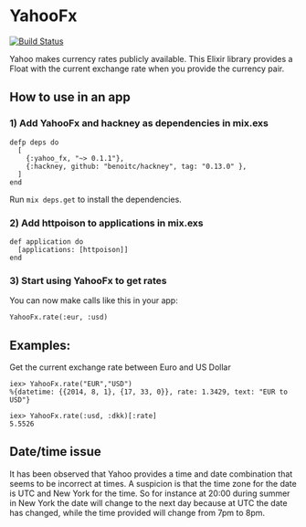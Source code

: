 YahooFx
=======

[![Build
Status](https://travis-ci.org/lau/yahoo_fx.svg?branch=master)](https://travis-ci.org/lau/yahoo_fx)

Yahoo makes currency rates publicly available. This Elixir library provides a Float with the current exchange rate when you provide the currency pair.

## How to use in an app

### 1) Add YahooFx and hackney as dependencies in mix.exs

    defp deps do
      [
        {:yahoo_fx, "~> 0.1.1"},
        {:hackney, github: "benoitc/hackney", tag: "0.13.0" },
      ]
    end

Run `mix deps.get` to install the dependencies.

### 2) Add httpoison to applications in mix.exs

    def application do
      [applications: [httpoison]]
    end

### 3) Start using YahooFx to get rates

You can now make calls like this in your app:

    YahooFx.rate(:eur, :usd)

## Examples:

Get the current exchange rate between Euro and US Dollar

    iex> YahooFx.rate("EUR","USD")
    %{datetime: {{2014, 8, 1}, {17, 33, 0}}, rate: 1.3429, text: "EUR to USD"}

    iex> YahooFx.rate(:usd, :dkk)[:rate]
    5.5526

## Date/time issue

It has been observed that Yahoo provides a time and date combination that seems to be incorrect at times. A suspicion is that the time zone for the date is UTC and New York for the time. So for instance at 20:00 during summer in New York the date will change to the next day because at UTC the date has changed, while the time provided will change from 7pm to 8pm.
